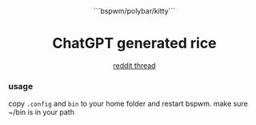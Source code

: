 <div align="justify">

<div align="center">
```bspwm/polybar/kitty```

# ChatGPT generated rice
[reddit thread](https://www.reddit.com/r/unixporn/comments/ztvchm/this_rice_was_generated_by_chatgpt_bspwm/)
</div>
</div>

### usage
copy ```.config``` and ```bin``` to your home folder and restart bspwm. make sure ~/bin is in your path

